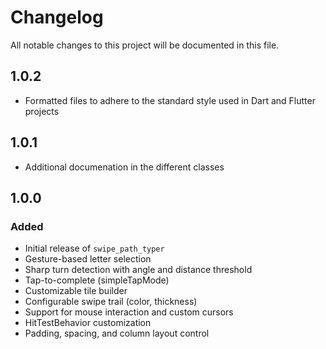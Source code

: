 # Changelog

All notable changes to this project will be documented in this file.

## 1.0.2

- Formatted files to adhere to the standard style used in Dart and Flutter projects

## 1.0.1

- Additional documenation in the different classes

## 1.0.0

### Added

- Initial release of `swipe_path_typer`
- Gesture-based letter selection
- Sharp turn detection with angle and distance threshold
- Tap-to-complete (simpleTapMode)
- Customizable tile builder
- Configurable swipe trail (color, thickness)
- Support for mouse interaction and custom cursors
- HitTestBehavior customization
- Padding, spacing, and column layout control
